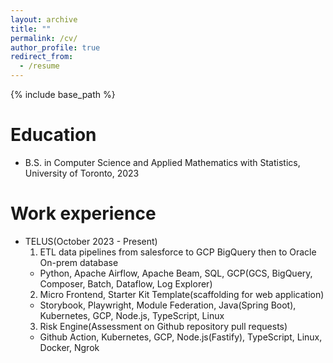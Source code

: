```yaml
---
layout: archive
title: ""
permalink: /cv/
author_profile: true
redirect_from:
  - /resume
---
```


{% include base_path %}

Education
======
<!-- * Ph.D in Version Control Theory, GitHub University, 2018 (expected)
* M.S. in Jekyll, GitHub University, 2014 -->
* B.S. in Computer Science and Applied Mathematics with Statistics, University of Toronto, 2023

Work experience
======
* TELUS(October 2023 - Present) 
  1. ETL data pipelines from salesforce to GCP BigQuery then to Oracle On-prem database
    * Python, Apache Airflow, Apache Beam, SQL, GCP(GCS, BigQuery, Composer, Batch, Dataflow, Log Explorer)
  2. Micro Frontend, Starter Kit Template(scaffolding for web application)
    * Storybook, Playwright, Module Federation, Java(Spring Boot), Kubernetes, GCP, Node.js, TypeScript, Linux
  3. Risk Engine(Assessment on Github repository pull requests)
    * Github Action, Kubernetes, GCP, Node.js(Fastify), TypeScript, Linux, Docker, Ngrok
